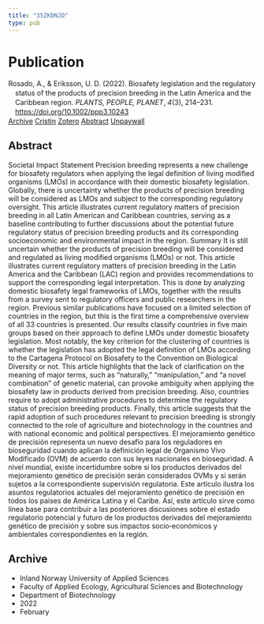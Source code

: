 ```yaml
---
title: "35ZKDNJD"
type: pub
---
```

<h1>Publication</h1>
<article id="csl-bib-container-35ZKDNJD" class="csl-bib-container">
  <div class="csl-bib-body" style="line-height: 1.35; padding-left: 1em; text-indent:-1em;">
  <div class="csl-entry">Rosado, A., &amp; Eriksson, U. D. (2022). Biosafety legislation and the regulatory status of the products of precision breeding in the Latin America and the Caribbean region. <i>PLANTS, PEOPLE, PLANET</i>, <i>4</i>(3), 214&#x2013;231. <a href="https://doi.org/10.1002/ppp3.10243">https://doi.org/10.1002/ppp3.10243</a></div>
</div>
  <div class="csl-bib-buttons">
    <a href="#taxonomy-article-35ZKDNJD" class="csl-bib-button">Archive</a>
    <a href="https://app.cristin.no/results/show.jsf?id=1998063" alt="Cristin URL" class="csl-bib-button">Cristin</a>
    <a href="http://zotero.org/groups/5402882/items/35ZKDNJD" alt="Zotero URL" class="csl-bib-button">Zotero</a>
    <a href="#abstract-article-35ZKDNJD" class="csl-bib-button">Abstract</a>
    <a href="https://onlinelibrary.wiley.com/doi/pdfdirect/10.1002/ppp3.10243" class="csl-bib-button">Unpaywall</a>
  </div>
  <div id="csl-bib-meta-container-35ZKDNJD"></div>
</article>
<div id="csl-bib-meta-35ZKDNJD" class="csl-bib-meta">
  <article id="abstract-article-35ZKDNJD" class="abstract-article">
    <h1>Abstract</h1>
    Societal Impact Statement Precision breeding represents a new challenge for biosafety regulators when applying the legal definition of living modified organisms (LMOs) in accordance with their domestic biosafety legislation. Globally, there is uncertainty whether the products of precision breeding will be considered as LMOs and subject to the corresponding regulatory oversight. This article illustrates current regulatory matters of precision breeding in all Latin American and Caribbean countries, serving as a baseline contributing to further discussions about the potential future regulatory status of precision breeding products and its corresponding socioeconomic and environmental impact in the region. Summary It is still uncertain whether the products of precision breeding will be considered and regulated as living modified organisms (LMOs) or not. This article illustrates current regulatory matters of precision breeding in the Latin America and the Caribbean (LAC) region and provides recommendations to support the corresponding legal interpretation. This is done by analyzing domestic biosafety legal frameworks of LMOs, together with the results from a survey sent to regulatory officers and public researchers in the region. Previous similar publications have focused on a limited selection of countries in the region, but this is the first time a comprehensive overview of all 33 countries is presented. Our results classify countries in five main groups based on their approach to define LMOs under domestic biosafety legislation. Most notably, the key criterion for the clustering of countries is whether the legislation has adopted the legal definition of LMOs according to the Cartagena Protocol on Biosafety to the Convention on Biological Diversity or not. This article highlights that the lack of clarification on the meaning of major terms, such as “naturally,” “manipulation,” and “a novel combination” of genetic material, can provoke ambiguity when applying the biosafety law in products derived from precision breeding. Also, countries require to adopt administrative procedures to determine the regulatory status of precision breeding products. Finally, this article suggests that the rapid adoption of such procedures relevant to precision breeding is strongly connected to the role of agriculture and biotechnology in the countries and with national economic and political perspectives. El mejoramiento genético de precisión representa un nuevo desafío para los reguladores en bioseguridad cuando aplican la definición legal de Organismo Vivo Modificado (OVM) de acuerdo con sus leyes nacionales en bioseguridad. A nivel mundial, existe incertidumbre sobre si los productos derivados del mejoramiento genético de precisión serán considerados OVMs y si serán sujetos a la correspondiente supervisión regulatoria. Este artículo ilustra los asuntos regulatorios actuales del mejoramiento genético de precisión en todos los países de América Latina y el Caribe. Así, este artículo sirve como línea base para contribuir a las posteriores discusiones sobre el estado regulatorio potencial y futuro de los productos derivados del mejoramiento genético de precisión y sobre sus impactos socio‐económicos y ambientales correspondientes en la región.
  </article>
  <article id="taxonomy-article-35ZKDNJD" class="taxonomy-article">
    <h1>Archive</h1>
    <ul>
      <li>Inland Norway University of Applied Sciences</li>
      <li>Faculty of Applied Ecology, Agricultural Sciences and Biotechnology</li>
      <li>Department of Biotechnology</li>
      <li>2022</li>
      <li>February</li>
    </ul>
  </article>
</div>
